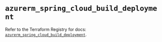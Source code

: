 # `azurerm_spring_cloud_build_deployment`

Refer to the Terraform Registry for docs: [`azurerm_spring_cloud_build_deployment`](https://registry.terraform.io/providers/hashicorp/azurerm/4.38.0/docs/resources/spring_cloud_build_deployment).
